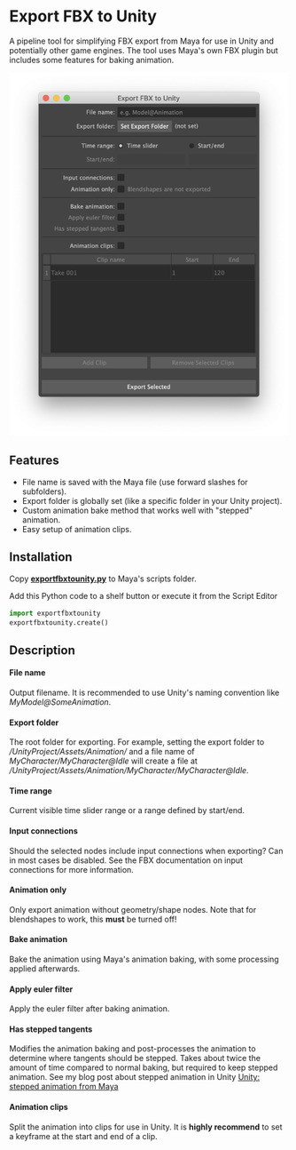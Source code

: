 # Export FBX to Unity

A pipeline tool for simplifying FBX export from Maya for use in Unity and potentially other game engines. The tool uses Maya's own FBX plugin but includes some features for baking animation.

![](export_fbx_to_unity_screenshot.png)

## Features

- File name is saved with the Maya file (use forward slashes for subfolders). 
- Export folder is globally set (like a specific folder in your Unity project).
- Custom animation bake method that works well with "stepped" animation.
- Easy setup of animation clips.

## Installation

Copy __[exportfbxtounity.py](exportfbxtounity.py)__ to Maya's scripts folder.

Add this Python code to a shelf button or execute it from the Script Editor

```python
import exportfbxtounity
exportfbxtounity.create()
```

## Description

#### File name
Output filename. It is recommended to use Unity's naming convention like _MyModel@SomeAnimation_.

#### Export folder
The root folder for exporting. For example, setting the export folder to _/UnityProject/Assets/Animation/_ and a file name of _MyCharacter/MyCharacter@Idle_ will create a file at _/UnityProject/Assets/Animation/MyCharacter/MyCharacter@Idle_.

#### Time range
Current visible time slider range or a range defined by start/end.

#### Input connections
Should the selected nodes include input connections when exporting? Can in most cases be disabled. See the FBX documentation on input connections for more information.

#### Animation only
Only export animation without geometry/shape nodes. Note that for blendshapes to work, this __must__ be turned off!

#### Bake animation
Bake the animation using Maya's animation baking, with some processing applied afterwards.

#### Apply euler filter
Apply the euler filter after baking animation.

#### Has stepped tangents
Modifies the animation baking and post-processes the animation to determine where tangents should be stepped. Takes about twice the amount of time compared to normal baking, but required to keep stepped animation. See my blog post about stepped animation in Unity [Unity: stepped animation from Maya](https://amorten.com/blog/2018/unity-stepped-animation-from-maya/)

#### Animation clips
Split the animation into clips for use in Unity. It is **highly recommend** to set a keyframe at the start and end of a clip.